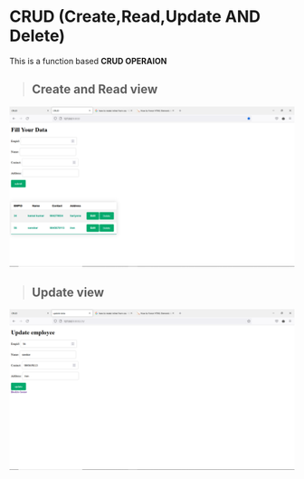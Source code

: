 # CRUD (Create,Read,Update AND Delete)
This is a function based **CRUD OPERAION**
>## Create and Read view
![](IMAGES/SS2.png)
> ## Update view  
![](IMAGES/SS1.png)
